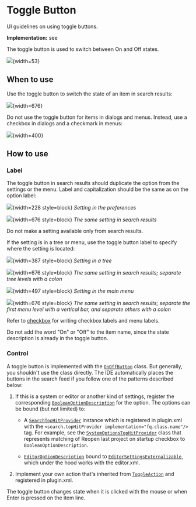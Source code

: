 <!-- Copyright 2000-2024 JetBrains s.r.o. and contributors. Use of this source code is governed by the Apache 2.0 license. -->

# Toggle Button

<link-summary>UI guidelines on using toggle buttons.</link-summary>

<tldr>

**Implementation:** see [](#control)

</tldr>

The toggle button is used to switch between On and Off states.

![](toggle_button_example.png){width=53}

## When to use

Use the toggle button to switch the state of an item in search results:

![](example_se.png){width=676}


Do not use the toggle button for items in dialogs and menus. Instead, use a checkbox in dialogs and a checkmark in menus:

![](when_to_use_dialog_or_menu.png){width=400}


## How to use

### Label
The toggle button in search results should duplicate the option from the settings or the menu.
Label and capitalization should be the same as on the option label:

![](label_checkbox.png){width=228 style=block}
*Setting in the preferences*

![](label_checkbox_se.png){width=676 style=block}
*The same setting in search results*

Do not make a setting available only from search results.

[//]: # (TODO: See [discoverability]&#40;discoverability.md&#41; for details.)

If the setting is in a tree or menu, use the toggle button label to specify where the setting is located:

![](label_tree.png){width=387 style=block}
*Setting in a tree*

![](label_tree_se.png){width=676 style=block}
*The same setting in search results; separate tree levels with a colon*

![](label_menu.png){width=497 style=block}
*Setting in the main menu*

![](label_menu_se.png){width=676 style=block}
*The same setting in search results; separate the first menu level with a vertical bar, and separate others with a colon*

Refer to [checkbox](checkbox.md) for writing checkbox labels and menu labels.

[//]: # (TODO: and [menu]&#40;menu_list.md&#41;)

Do not add the word "On" or "Off" to the item name, since the state description is already in the toggle button.


### Control
A toggle button is implemented with the [`OnOffButton`](%gh-ic%/platform/platform-api/src/com/intellij/ui/components/OnOffButton.java) class.
But generally, you shouldn't use the class directly.
The IDE automatically places the buttons in the search feed if you follow one of the patterns described below:

1. If this is a system or editor or another kind of settings, register the corresponding [`BooleanOptionDescription`](%gh-ic%/platform/platform-api/src/com/intellij/ide/ui/search/BooleanOptionDescription.java) for the option. The options can be bound (but not limited) to:

   - A [`SearchTopHitProvider`](%gh-ic%/platform/platform-api/src/com/intellij/ide/SearchTopHitProvider.java) instance which is registered in <path>plugin.xml</path> with the `<search.topHitProvider implementation="fq.class.name"/>` tag. For example, see the [`SystemOptionsTopHitProvider`](%gh-ic%/platform/platform-impl/src/com/intellij/ide/ui/SystemOptionsTopHitProvider.java) class that represents matching of <control>Reopen last project on startup</control> checkbox to `BooleanOptionDescription`.

   - [`EditorOptionDescription`](%gh-ic%/platform/platform-impl/src/com/intellij/ide/ui/EditorOptionDescription.java) bound to [`EditorSettingsExternalizable`](%gh-ic%/platform/ide-core-impl/src/com/intellij/openapi/editor/ex/EditorSettingsExternalizable.java), which under the hood works with the <path>editor.xml</path>.
2. Implement your own action that's inherited from [`ToggleAction`](%gh-ic%/platform/platform-api/src/com/intellij/openapi/actionSystem/ToggleAction.java) and registered in <path>plugin.xml</path>.

The toggle button changes state when it is clicked with the mouse or when <shortcut>Enter</shortcut> is pressed on the item line.
